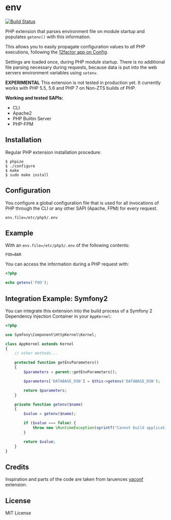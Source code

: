 # env

[![Build Status](https://travis-ci.org/beberlei/env.svg)](https://travis-ci.org/beberlei/env)

PHP extension that parses environment file on module startup and populates
`getenv()` with this information.

This allows you to easily propagate configuration values to *all* PHP executions,
following the [12factor app on Config](http://12factor.net/config).

Settings are loaded once, during PHP module startup. There is no additional
file parsing necessary during requests, because data is put into the web
servers environment variables using `setenv`.

**EXPERIMENTAL** This extension is not tested in production yet. It currently
works with PHP 5.5, 5.6 and PHP 7 on Non-ZTS builds of PHP.

**Working and tested SAPIs:**

- CLI
- Apache2
- PHP Builtin Server
- PHP-FPM

## Installation

Regular PHP extension installation procedure:

    $ phpize
    $ ./configure
    $ make
    $ sudo make install

## Configuration

You configure a global configuration file that is used for all invocations of
PHP through the CLI or any other SAPI (Apache, FPM) for every request.

    env.file=/etc/php5/.env

## Example

With an `env.file=/etc/php5/.env` of the following contents:

    FOO=BAR

You can access the information during a PHP request with:

```php
<?php

echo getenv('FOO');
```

## Integration Example: Symfony2

You can integrate this extension into the build process of a Symfony 2 Dependency Injection Container
in your `AppKernel`:

```php
<?php

use Symfony\Component\HttpKernel\Kernel;

class AppKernel extends Kernel
{
    // other methods...

    protected function getEnvParameters()
    {
        $parameters = parent::getEnvParameters();

        $parameters['DATABASE_DSN'] = $this->getenv('DATABASE_DSN');

        return $parameters;
    }

    private function getenv($name)
    {
        $value = getenv($name);

        if ($value === false) {
            throw new \RuntimeException(sprintf("Cannot build application: %s environment variable is missing.", $name));
        }

        return $value;
    }
}
```


## Credits

Inspiration and parts of the code are taken from laruences
[yaconf](https://pecl.php.net/package/yaconf) extension.

## License

MIT License
